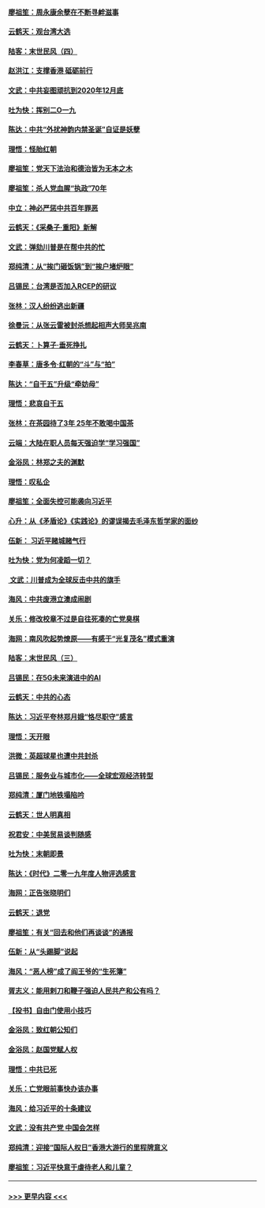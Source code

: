 #### [廖祖笙：周永康余孽在不断寻衅滋事](../pages/nsc993/n11751013.md?t=12290044) 
#### [云鹤天：观台湾大选](../pages/nsc993/n11751007.md?t=12290044) 
#### [陆客：末世民风（四）](../pages/nsc993/n11749203.md?t=12290044) 
#### [赵洪江：支撑香港 砥砺前行](../pages/nsc993/n11748482.md?t=12290044) 
#### [文武：中共妄图顽抗到2020年12月底](../pages/nsc993/n11748446.md?t=12290044) 
#### [吐为快：挥别二O一九](../pages/nsc993/n11748411.md?t=12290044) 
#### [陈达：中共“外扰神韵内禁圣诞”自证是妖孽](../pages/nsc993/n11748226.md?t=12290044) 
#### [理悟：怪胎红朝](../pages/nsc993/n11748206.md?t=12290044) 
#### [廖祖笙：党天下法治和德治皆为无本之木](../pages/nsc993/n11748135.md?t=12290044) 
#### [廖祖笙：杀人党血腥“执政”70年](../pages/nsc993/n11745144.md?t=12290044) 
#### [中立：神必严惩中共百年罪恶](../pages/nsc993/n11744970.md?t=12290044) 
#### [云鹤天：《采桑子‧重阳》新解](../pages/nsc993/n11744948.md?t=12290044) 
#### [文武：弹劾川普是在帮中共的忙](../pages/nsc993/n11744758.md?t=12290044) 
#### [郑纯清：从“挨门砸饭锅”到“挨户堵炉眼”](../pages/nsc993/n11744745.md?t=12290044) 
#### [吕锡民：台湾是否加入RCEP的研议](../pages/nsc993/n11744701.md?t=12290044) 
#### [张林：汉人纷纷逃出新疆](../pages/nsc993/n11743530.md?t=12290044) 
#### [徐曼沅：从张云雷被封杀想起相声大师吴兆南](../pages/nsc993/n11741816.md?t=12290044) 
#### [云鹤天：卜算子‧垂死挣扎](../pages/nsc993/n11739956.md?t=12290044) 
#### [李春草：唐多令‧红朝的“斗”与“拍”](../pages/nsc993/n11739830.md?t=12290044) 
#### [陈达：“自干五”升级“牵妨母”](../pages/nsc993/n11739724.md?t=12290044) 
#### [理悟：悲哀自干五](../pages/nsc993/n11739547.md?t=12290044) 
#### [张林：在茶园待了3年 25年不敢喝中国茶](../pages/nsc993/n11739240.md?t=12290044) 
#### [云端：大陆在职人员每天强迫学“学习强国”](../pages/nsc993/n11738735.md?t=12290044) 
#### [金浴凤：林郑之夫的渊默](../pages/nsc993/n11737735.md?t=12290044) 
#### [理悟：叹私企](../pages/nsc993/n11737715.md?t=12290044) 
#### [廖祖笙：全面失控可能袭向习近平](../pages/nsc993/n11737704.md?t=12290044) 
#### [心升：从《矛盾论》《实践论》的谬误揭去毛泽东哲学家的面纱](../pages/nsc993/n11736962.md?t=12290044) 
#### [伍新： 习近平赌城赌气行](../pages/nsc993/n11736929.md?t=12290044) 
#### [吐为快：党为何凌蹈一切？](../pages/nsc993/n11736915.md?t=12290044) 
#### [ 文武：川普成为全球反击中共的旗手](../pages/nsc993/n11736882.md?t=12290044) 
#### [海风：中共废港立澳成闹剧](../pages/nsc993/n11735857.md?t=12290044) 
#### [关乐：修改校章不过是自往死凑的亡党臭棋](../pages/nsc993/n11735097.md?t=12290044) 
#### [海网：南风吹起势燎原——有感于“光复茂名”模式重演](../pages/nsc993/n11732308.md?t=12290044) 
#### [陆客：末世民风（三）](../pages/nsc993/n11732211.md?t=12290044) 
#### [吕锡民：在5G未来演进中的AI](../pages/nsc993/n11730010.md?t=12290044) 
#### [云鹤天：中共的心态](../pages/nsc993/n11729906.md?t=12290044) 
#### [陈达：习近平夸林郑月娥“恪尽职守”感言](../pages/nsc993/n11729881.md?t=12290044) 
#### [理悟：天开眼](../pages/nsc993/n11729699.md?t=12290044) 
#### [洪微：英超球星也遭中共封杀](../pages/nsc993/n11727243.md?t=12290044) 
#### [吕锡民：服务业与城市化——全球宏观经济转型](../pages/nsc993/n11725845.md?t=12290044) 
#### [郑纯清：厦门地铁塌陷吟](../pages/nsc993/n11725813.md?t=12290044) 
#### [云鹤天：世人明真相](../pages/nsc993/n11725621.md?t=12290044) 
#### [祝君安：中美贸易谈判随感](../pages/nsc993/n11725609.md?t=12290044) 
#### [吐为快：末朝即景](../pages/nsc993/n11723365.md?t=12290044) 
#### [陈达：《时代》二零一九年度人物评选感言](../pages/nsc993/n11723337.md?t=12290044) 
#### [海网：正告张晓明们](../pages/nsc993/n11723228.md?t=12290044) 
#### [云鹤天：退党](../pages/nsc993/n11723056.md?t=12290044) 
#### [廖祖笙：有关“回去和他们再谈谈”的通报](../pages/nsc993/n11722442.md?t=12290044) 
#### [伍新：从“头踢脚”说起](../pages/nsc993/n11722429.md?t=12290044) 
#### [海风：“恶人榜”成了阎王爷的“生死簿”](../pages/nsc993/n11722272.md?t=12290044) 
#### [胥志义：能用剌刀和鞭子强迫人民共产和公有吗？](../pages/nsc993/n11720569.md?t=12290044) 
#### [【投书】自由门使用小技巧](../pages/nsc993/n11720180.md?t=12290044) 
#### [金浴凤：致红朝公知们](../pages/nsc993/n11720563.md?t=12290044) 
#### [金浴凤：赵国党赋人权](../pages/nsc993/n11720533.md?t=12290044) 
#### [理悟：中共已死](../pages/nsc993/n11720233.md?t=12290044) 
#### [关乐：亡党眼前事快办该办事](../pages/nsc993/n11719160.md?t=12290044) 
#### [海风：给习近平的十条建议](../pages/nsc993/n11717616.md?t=12290044) 
#### [文武：没有共产党 中国会怎样](../pages/nsc993/n11717584.md?t=12290044) 
#### [郑纯清：迎接“国际人权日”香港大游行的里程牌意义](../pages/nsc993/n11717417.md?t=12290044) 
#### [廖祖笙：习近平快意于虐待老人和儿童？](../pages/nsc993/n11715313.md?t=12290044) 

----
#### [ >>> 更早内容 <<< ](../indexes/nsc993-earlier.md)
